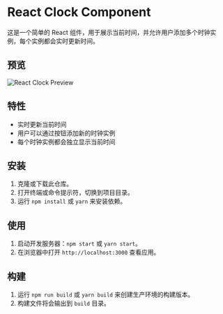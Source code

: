 
# React Clock Component
这是一个简单的 React 组件，用于展示当前时间，并允许用户添加多个时钟实例，每个实例都会实时更新时间。

## 预览
![React Clock Preview](./preview.png)

## 特性
- 实时更新当前时间
- 用户可以通过按钮添加新的时钟实例
- 每个时钟实例都会独立显示当前时间

## 安装
1. 克隆或下载此仓库。
2. 打开终端或命令提示符，切换到项目目录。
3. 运行 `npm install` 或 `yarn` 来安装依赖。

## 使用
1. 启动开发服务器：`npm start` 或 `yarn start`。
2. 在浏览器中打开 `http://localhost:3000` 查看应用。

## 构建
1. 运行 `npm run build` 或 `yarn build` 来创建生产环境的构建版本。
2. 构建文件将会输出到 `build` 目录。
